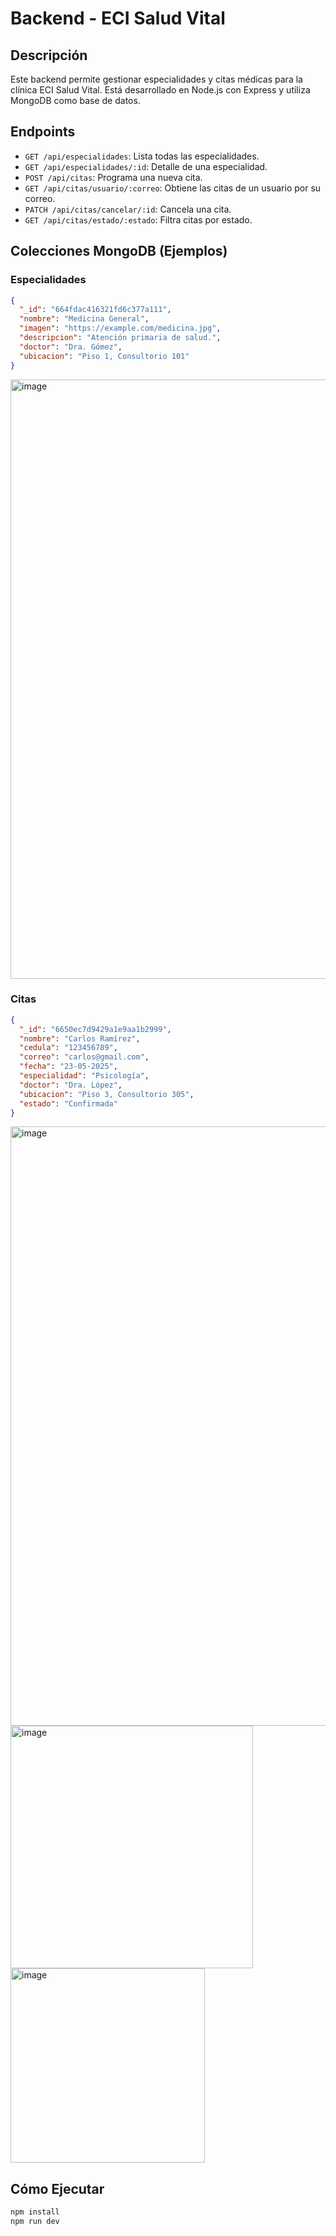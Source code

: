 
# Backend - ECI Salud Vital


## Descripción

Este backend permite gestionar especialidades y citas médicas para la clínica ECI Salud Vital. Está desarrollado en Node.js con Express y utiliza MongoDB como base de datos.

## Endpoints

- `GET /api/especialidades`: Lista todas las especialidades.
- `GET /api/especialidades/:id`: Detalle de una especialidad.
- `POST /api/citas`: Programa una nueva cita.
- `GET /api/citas/usuario/:correo`: Obtiene las citas de un usuario por su correo.
- `PATCH /api/citas/cancelar/:id`: Cancela una cita.
- `GET /api/citas/estado/:estado`: Filtra citas por estado.

## Colecciones MongoDB (Ejemplos)

### Especialidades
```json
{
  "_id": "664fdac416321fd6c377a111",
  "nombre": "Medicina General",
  "imagen": "https://example.com/medicina.jpg",
  "descripcion": "Atención primaria de salud.",
  "doctor": "Dra. Gómez",
  "ubicacion": "Piso 1, Consultorio 101"
}
```
<img width="959" alt="image" src="https://github.com/user-attachments/assets/4a221b79-59ca-4905-9a10-e4d753143035" />


### Citas
```json
{
  "_id": "6650ec7d9429a1e9aa1b2999",
  "nombre": "Carlos Ramírez",
  "cedula": "123456789",
  "correo": "carlos@gmail.com",
  "fecha": "23-05-2025",
  "especialidad": "Psicología",
  "doctor": "Dra. López",
  "ubicacion": "Piso 3, Consultorio 305",
  "estado": "Confirmada"
}
```
<img width="959" alt="image" src="https://github.com/user-attachments/assets/d93e322f-e449-4ebc-94fb-905136db84ba" />

<img width="388" alt="image" src="https://github.com/user-attachments/assets/91f90ea2-6306-4825-aa80-4bf3aa788dc1" />

<img width="311" alt="image" src="https://github.com/user-attachments/assets/3c66b312-d69a-4833-823d-8e4154cff9e3" />




## Cómo Ejecutar

```bash
npm install
npm run dev
```



